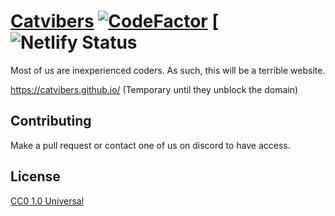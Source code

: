 # [Catvibers](https://catvibers.tk) [![CodeFactor](https://img.shields.io/codefactor/grade/github/catvibers/catvibers.github.io?style=for-the-badge)](https://www.codefactor.io/repository/github/catvibers/catvibers.github.io) [![Netlify Status](https://img.shields.io/netlify/be4fe129-6cb6-4e35-8463-b7244bdc8ba7?style=for-the-badge)
Most of us are inexperienced coders. As such, this will be a terrible website.

https://catvibers.github.io/ (Temporary until they unblock the domain)

## Contributing
Make a pull request or contact one of us on discord to have access.

## License
[CC0 1.0 Universal](https://creativecommons.org/publicdomain/zero/1.0/)
